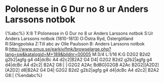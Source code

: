 # Polonesse in G Dur no 8  ur Anders Larssons notbok

{%abc%}
X:8
T:Polonesse in G Dur no 8  ur Anders Larssons notbok
S:Ur Anders Larssons notbok (1810-1813)
O:Östra Ryd, Östergötland
R:Slängpolska
Z:Till abc av Olle Paulsson
B: Anders Larssons notbok
B:http://www.smus.se/earkiv/fmk/browselarge.php?lang=sw&katalogid=M+189&bildnr=00005
M:3/4
L:1/16
K:G
D2G2 B2d2 g2b2|agfg g4 d4|dcBc A4 d2c2|B2A2 G4 D4|
G2G2 B2d2 g2b2|agfg g4 d4|dcBc A4 d2c2| B2A2 G8:|
|:G2G2 A2Ac BdBG|G2GB A2Ac B2G2|[A2D2][A2D2] d8|B2A2 G4 D4|
G2G2 B2d2 g2b2|agfg g4 d4|dcBc A4 d2c2| B2A2 G8:|
{%endabc%}
